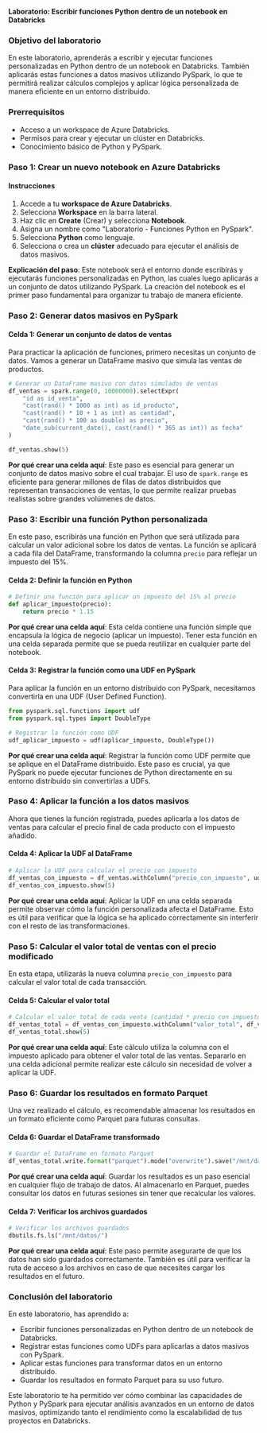 **Laboratorio: Escribir funciones Python dentro de un notebook en Databricks**

### Objetivo del laboratorio

En este laboratorio, aprenderás a escribir y ejecutar funciones personalizadas en Python dentro de un notebook en Databricks. También aplicarás estas funciones a datos masivos utilizando PySpark, lo que te permitirá realizar cálculos complejos y aplicar lógica personalizada de manera eficiente en un entorno distribuido.

### Prerrequisitos

- Acceso a un workspace de Azure Databricks.
- Permisos para crear y ejecutar un clúster en Databricks.
- Conocimiento básico de Python y PySpark.

### Paso 1: Crear un nuevo notebook en Azure Databricks

#### Instrucciones

1. Accede a tu **workspace de Azure Databricks**.
2. Selecciona **Workspace** en la barra lateral.
3. Haz clic en **Create** (Crear) y selecciona **Notebook**.
4. Asigna un nombre como "Laboratorio - Funciones Python en PySpark".
5. Selecciona **Python** como lenguaje.
6. Selecciona o crea un **clúster** adecuado para ejecutar el análisis de datos masivos.

**Explicación del paso**: Este notebook será el entorno donde escribirás y ejecutarás funciones personalizadas en Python, las cuales luego aplicarás a un conjunto de datos utilizando PySpark. La creación del notebook es el primer paso fundamental para organizar tu trabajo de manera eficiente.

### Paso 2: Generar datos masivos en PySpark

#### Celda 1: Generar un conjunto de datos de ventas

Para practicar la aplicación de funciones, primero necesitas un conjunto de datos. Vamos a generar un DataFrame masivo que simula las ventas de productos.

```python
# Generar un DataFrame masivo con datos simulados de ventas
df_ventas = spark.range(0, 10000000).selectExpr(
    "id as id_venta",
    "cast(rand() * 1000 as int) as id_producto",
    "cast(rand() * 10 + 1 as int) as cantidad",
    "cast(rand() * 100 as double) as precio",
    "date_sub(current_date(), cast(rand() * 365 as int)) as fecha"
)

df_ventas.show(5)
```

**Por qué crear una celda aquí**: Este paso es esencial para generar un conjunto de datos masivo sobre el cual trabajar. El uso de `spark.range` es eficiente para generar millones de filas de datos distribuidos que representan transacciones de ventas, lo que permite realizar pruebas realistas sobre grandes volúmenes de datos.

### Paso 3: Escribir una función Python personalizada

En este paso, escribirás una función en Python que será utilizada para calcular un valor adicional sobre los datos de ventas. La función se aplicará a cada fila del DataFrame, transformando la columna `precio` para reflejar un impuesto del 15%.

#### Celda 2: Definir la función en Python

```python
# Definir una función para aplicar un impuesto del 15% al precio
def aplicar_impuesto(precio):
    return precio * 1.15
```

**Por qué crear una celda aquí**: Esta celda contiene una función simple que encapsula la lógica de negocio (aplicar un impuesto). Tener esta función en una celda separada permite que se pueda reutilizar en cualquier parte del notebook.

#### Celda 3: Registrar la función como una UDF en PySpark

Para aplicar la función en un entorno distribuido con PySpark, necesitamos convertirla en una UDF (User Defined Function).

```python
from pyspark.sql.functions import udf
from pyspark.sql.types import DoubleType

# Registrar la función como UDF
udf_aplicar_impuesto = udf(aplicar_impuesto, DoubleType())
```

**Por qué crear una celda aquí**: Registrar la función como UDF permite que se aplique en el DataFrame distribuido. Este paso es crucial, ya que PySpark no puede ejecutar funciones de Python directamente en su entorno distribuido sin convertirlas a UDFs.

### Paso 4: Aplicar la función a los datos masivos

Ahora que tienes la función registrada, puedes aplicarla a los datos de ventas para calcular el precio final de cada producto con el impuesto añadido.

#### Celda 4: Aplicar la UDF al DataFrame

```python
# Aplicar la UDF para calcular el precio con impuesto
df_ventas_con_impuesto = df_ventas.withColumn("precio_con_impuesto", udf_aplicar_impuesto(df_ventas["precio"]))
df_ventas_con_impuesto.show(5)
```

**Por qué crear una celda aquí**: Aplicar la UDF en una celda separada permite observar cómo la función personalizada afecta el DataFrame. Esto es útil para verificar que la lógica se ha aplicado correctamente sin interferir con el resto de las transformaciones.

### Paso 5: Calcular el valor total de ventas con el precio modificado

En esta etapa, utilizarás la nueva columna `precio_con_impuesto` para calcular el valor total de cada transacción.

#### Celda 5: Calcular el valor total

```python
# Calcular el valor total de cada venta (cantidad * precio con impuesto)
df_ventas_total = df_ventas_con_impuesto.withColumn("valor_total", df_ventas_con_impuesto["cantidad"] * df_ventas_con_impuesto["precio_con_impuesto"])
df_ventas_total.show(5)
```

**Por qué crear una celda aquí**: Este cálculo utiliza la columna con el impuesto aplicado para obtener el valor total de las ventas. Separarlo en una celda adicional permite realizar este cálculo sin necesidad de volver a aplicar la UDF.

### Paso 6: Guardar los resultados en formato Parquet

Una vez realizado el cálculo, es recomendable almacenar los resultados en un formato eficiente como Parquet para futuras consultas.

#### Celda 6: Guardar el DataFrame transformado

```python
# Guardar el DataFrame en formato Parquet
df_ventas_total.write.format("parquet").mode("overwrite").save("/mnt/datos/ventas_con_impuesto.parquet")
```

**Por qué crear una celda aquí**: Guardar los resultados es un paso esencial en cualquier flujo de trabajo de datos. Al almacenarlo en Parquet, puedes consultar los datos en futuras sesiones sin tener que recalcular los valores.

#### Celda 7: Verificar los archivos guardados

```python
# Verificar los archivos guardados
dbutils.fs.ls("/mnt/datos/")
```

**Por qué crear una celda aquí**: Este paso permite asegurarte de que los datos han sido guardados correctamente. También es útil para verificar la ruta de acceso a los archivos en caso de que necesites cargar los resultados en el futuro.

### Conclusión del laboratorio

En este laboratorio, has aprendido a:

- Escribir funciones personalizadas en Python dentro de un notebook de Databricks.
- Registrar estas funciones como UDFs para aplicarlas a datos masivos con PySpark.
- Aplicar estas funciones para transformar datos en un entorno distribuido.
- Guardar los resultados en formato Parquet para su uso futuro.

Este laboratorio te ha permitido ver cómo combinar las capacidades de Python y PySpark para ejecutar análisis avanzados en un entorno de datos masivos, optimizando tanto el rendimiento como la escalabilidad de tus proyectos en Databricks.